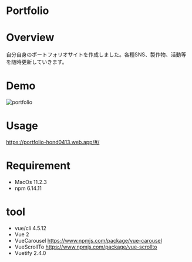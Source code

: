 # Portfolio

# Overview
自分自身のポートフォリオサイトを作成しました。各種SNS、製作物、活動等を随時更新していきます。

# Demo
![portfolio](https://user-images.githubusercontent.com/62871691/119521109-cfebcf00-bdb5-11eb-866d-012698178aeb.gif)

# Usage
https://portfolio-hond0413.web.app/#/

# Requirement
* MacOs 11.2.3
* npm 6.14.11

# tool
* vue/cli 4.5.12
* Vue 2
* VueCarousel https://www.npmjs.com/package/vue-carousel
* VueScrollTo https://www.npmjs.com/package/vue-scrollto
* Vuetify 2.4.0
